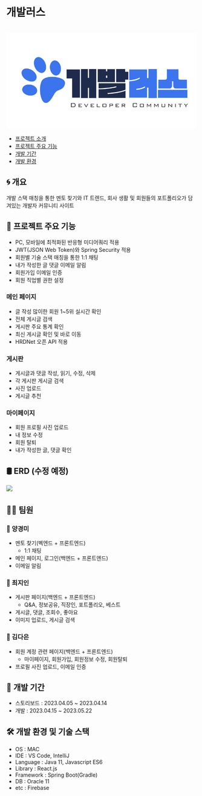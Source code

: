 # 개발러스
<p align="center">
  <br>
  <img src="./src/resource/개발러스 로고.svg">
  <br>
</p>


- [프로젝트 소개](#프로젝트-소개)
- [프로젝트 주요 기능](#프로젝트-주요-기능)
- [개발 기간](#개발-기간)
- [개발 환경](#개발-환경) 


## :cyclone: 개요
개발 스택 매칭을 통한 멘토 찾기와 IT 트렌드, 회사 생활 및 회원들의 포트폴리오가 담겨있는 개발자 커뮤니티 사이트



## :rocket: 프로젝트 주요 기능
- PC, 모바일에 최적화된 반응형 미디어쿼리 적용
- JWT(JSON Web Token)와 Spring Security 적용
- 회원별 기술 스택 매칭을 통한 1:1 채팅
- 내가 작성한 글 댓글 이메일 알림
- 회원가입 이메일 인증
- 회원 직업별 권한 설정

### 메인 페이지
- 글 작성 많이한 회원 1~5위 실시간 확인
- 전체 게시글 검색
- 게시판 주요 통계 확인
- 최신 게시글 확인 및 바로 이동
- HRDNet 오픈 API 적용

### 게시판
- 게시글과 댓글 작성, 읽기, 수정, 삭제
- 각 게시판 게시글 검색
- 사진 업로드
- 게시글 추천

### 마이페이지
- 회원 프로필 사진 업로드
- 내 정보 수정
- 회원 탈퇴
- 내가 작성한 글, 댓글 확인



## :oil_drum: ERD (수정 예정)
<img src="https://file.notion.so/f/s/d628c34c-296e-4cd5-b8b9-87e14787d85e/erd_table.png?id=4b10d0cf-7b1e-46c1-b75a-2fc17ecc8213&table=block&spaceId=bdf8d538-0573-4e53-8871-08828a72d8e6&expirationTimestamp=1684202850102&signature=hAP8e09IcdsJESzH5wqQuPwwZaRWWnP9QhWn0WxVNOs&downloadName=erd_table.png" width="600"/>



## :woman_technologist: 팀원
### 🐢 양경미
* 멘토 찾기(벡엔드 + 프론트엔드)
  - 1:1 채팅
* 메인 페이지, 로그인(백엔드 + 프론트엔드)
* 이메일 알림

### 🐳 최지인
* 게시판 페이지(백엔드 + 프론트엔드)
  - Q&A, 정보공유, 직장인, 포트폴리오, 베스트
* 게시글, 댓글, 조회수, 좋아요
* 이미지 업로드, 게시글 검색

### 🐥 김다은
* 회원 계정 관련 페이지(백엔드 + 프론트엔드)
  - 마이페이지, 회원가입, 회원정보 수정, 회원탈퇴
* 프로필 사진 업로드, 이메일 인증



## :calendar: 개발 기간
- 스토리보드 : 2023.04.05 ~ 2023.04.14
- 개발 : 2023.04.15 ~ 2023.05.22



## :hammer_and_wrench: 개발 환경 및 기술 스택
- OS : MAC
- IDE : VS Code, IntelliJ
- Language : Java 11, Javascript ES6
- Library : React.js
- Framework : Spring Boot(Gradle)
- DB : Oracle 11
- etc : Firebase
